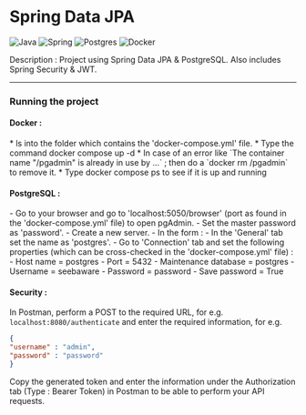 # Spring Data JPA

![Java](https://img.shields.io/badge/java-%23ED8B00.svg?style=for-the-badge&logo=java&logoColor=white)
![Spring](https://img.shields.io/badge/spring-%236DB33F.svg?style=for-the-badge&logo=spring&logoColor=white)
![Postgres](https://img.shields.io/badge/postgres-%23316192.svg?style=for-the-badge&logo=postgresql&logoColor=white)
![Docker](https://img.shields.io/badge/docker-%230db7ed.svg?style=for-the-badge&logo=docker&logoColor=white)

Description : Project using Spring Data JPA & PostgreSQL. Also includes Spring Security & JWT.

---

<h3>Running the project</h3>

<h4>Docker :</h4>
* ls into the folder which contains the 'docker-compose.yml' file. 
* Type the command docker compose up -d 
  * In case of an error like `The container name "/pgadmin" is already in use by ...` ; then do a `docker rm /pgadmin` to remove it. 
* Type docker compose ps to see if it is up and running

<h4>PostgreSQL :</h4>
- Go to your browser and go to 'localhost:5050/browser' (port as found in the 'docker-compose.yml' file) to open pgAdmin.
- Set the master password as 'password'.
- Create a new server.
  - In the form :
    - In the 'General' tab set the name as 'postgres'.
    - Go to 'Connection' tab and set the following properties (which can be cross-checked in the 'docker-compose.yml' file) :
      - Host name = postgres
      - Port = 5432
      - Maintenance database = postgres
      - Username = seebaware
      - Password = password
      - Save password = True

<h4>Security :</h4>

In Postman, perform a POST to the required URL, for e.g. `localhost:8080/authenticate` and enter the required information, for e.g.

```json
{
"username" : "admin",
"password" : "password"
}
```

Copy the generated token and enter the information under the Authorization tab (Type : Bearer Token) in Postman to be able to perform your API requests.